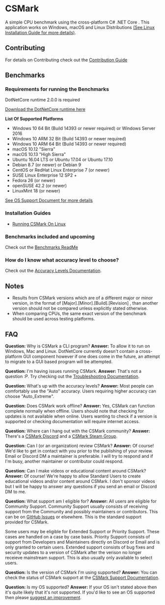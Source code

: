 # CSMark
A simple CPU benchmark using the cross-platform C# .NET Core .
This application works on Windows, macOS and Linux Distributions [(See Linux Installation Guide for more details)](https://github.com/CSMarkBenchmark/CSMark/blob/master/docs/RunningCSMarkOnLinux.md).

## Contributing
For details on Contributing check out the [Contribution Guide](https://github.com/CSMarkBenchmark/CSMark/blob/master/CONTRIBUTING.md)

## Benchmarks

### Requirements for running the Benchmarks
DotNetCore runtime 2.0.0 is required

[Download the DotNetCore runtime here](https://www.microsoft.com/net/download/core#/runtime)

__List Of Supported Platforms__
* Windows 10 64 Bit (Build 14393 or newer required) or Windows Server 2016
* Windows 10 ARM 32 Bit (Build 14393 or newer required)
* Windows 10 ARM 64 Bit (Build 14393 or newer required)
* macOS 10.12 "Sierra"
* macOS 10.13 "High Sierra"
* Ubuntu 16.04 LTS or Ubuntu 17.04 or Ubuntu 17.10
* Debian 8.7 (or newer) or Debian 9
* CentOS or RedHat Linux Enterprise 7 (or newer)
* SUSE Linux Enterprise 12 SP2 +
* Fedora 26 (or newer)
* openSUSE 42.2 (or newer)
* LinuxMint 18 (or newer)

[See OS Support Document for more details](https://github.com/CSMarkBenchmark/CSMark/blob/master/docs/OS_Support.md)

### Installation Guides
* [Running CSMark On Linux](https://github.com/CSMarkBenchmark/CSMark/blob/master/docs/RunningCSMarkOnLinux.md)

### Benchmarks included and upcoming
Check out the [Benchmarks ReadMe](https://github.com/CSMarkBenchmark/CSMarkLib/blob/master/Benchmarks.md)

### How do I know what accuracy level to choose?
Check out the [Accuracy Levels Documentation](https://github.com/CSMarkBenchmark/CSMark/blob/master/docs/AccuracyLevels.md).

## Notes
* Results from CSMark versions which are of a different major or minor version, in the format of [Major].[Minor].[Build].[Revision] , than another version should not be compared unless explicitly stated otherwise.
* When comparing CPUs, the same exact version of the benchmark should be used across testing platforms.

## FAQ
__Question:__ Why is CSMark a CLI program?
__Answer:__ To allow it to run on Windows, Mac and Linux. DotNetCore currently doesn't contain a cross-platform GUI component however if one does come in the future, an attempt to migrate to a GUI based program will be attempted.

__Question:__ I'm having issues running CSMark.
__Answer:__ That's not a question :P. Try checking out the [Troubleshooting Documentation](https://github.com/CSMarkBenchmark/CSMark/blob/master/docs/Troubleshooting.md).

__Question:__ What's up with the accuracy levels?
__Answer:__ Most people can comfortably use the "Auto" accuracy. Users requiring higher accuracy can choose "Auto_Extreme".

__Question:__ Does CSMark work offline?
__Answer:__ Yes, CSMark can function complete normally when offline. Users should note that checking for updates is not available when online. Users wanting to check if a version is supported or checking documentation will require internet access.

__Question:__ Where can I hang out with the CSMark community?
__Answer:__ There's a [CSMark Discord](https://discord.gg/CMeFZbN) and a [CSMark Steam Group](http://steamcommunity.com/groups/csmark).

__Question:__ Can I (or an organization) review CSMark?
__Answer:__ Of course! We'd like to get in contact with you prior to the publishing of your review. Email or Discord DM a maintainer is preferable. I will try to respond and if I'm busy, another maintainer or contributor could respond.

__Question:__ Can I make videos or educational content around CSMark?
__Answer:__ Of course! We're happy to allow Standard Users to create educational videos and/or content around CSMark. I don't sponsor videos but I will be happy to answer any questions if you send an email or Discord DM to me.

__Question:__ What support am I eligible for?
__Answer:__ All users are eligible for Community Support. Community Support usually consists of receiving support from the Community and possibly maintainers or contributors. This can be on [GitHub Issues](https://github.com/CSMarkBenchmark/CSMark/issues/) or elsewhere. This is the standard support provided for CSMark.

Some users may be eligible for Extended Support or Priority Support. These cases are handled on a case by case basis. Priority Support consists of support from Developers and Maintainers directly on Discord or Email and is only granted to certain users. Extended support consists of bug fixes and security updates to a version of CSMark after the verison no longer receieve mainstream support. This is also usually only available to select users.

__Question:__ Is the version of CSMark I'm using supported?
__Answer:__ You can check the status of CSMark support at the [CSMark Support Documentation](https://github.com/CSMarkBenchmark/CSMark/blob/master/Support.md).

__Question:__ Is my OS supported?
__Answer:__ If your OS isn't stated above then it's quite likely that it's not supported.
If you'd like to see an OS supported then please [suggest an improvement](https://github.com/CSMarkBenchmark/CSMark/issues/).

